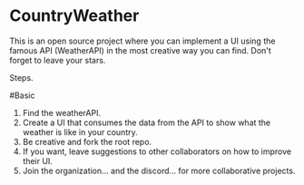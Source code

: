 # CountryWeather
This is an open source project where you can implement a UI using the famous API (WeatherAPI) in the most creative way you can find. Don't forget to leave your stars.

Steps.

#Basic

1. Find the weatherAPI.
2. Create a UI that consumes the data from the API to show what the weather is like in your country.
3. Be creative and fork the root repo.
4. If you want, leave suggestions to other collaborators on how to improve their UI.
5. Join the organization... and the discord... for more collaborative projects.
